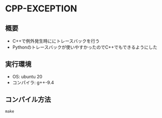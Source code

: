 # CPP-EXCEPTION

## 概要
* C++で例外発生時ににトレースバックを行う
* Pythonのトレースバックが使いやすかったのでC++でもできるようにした

## 実行環境
* OS: ubuntu 20
* コンパイラ: g++-9.4

## コンパイル方法
```make
make
```
